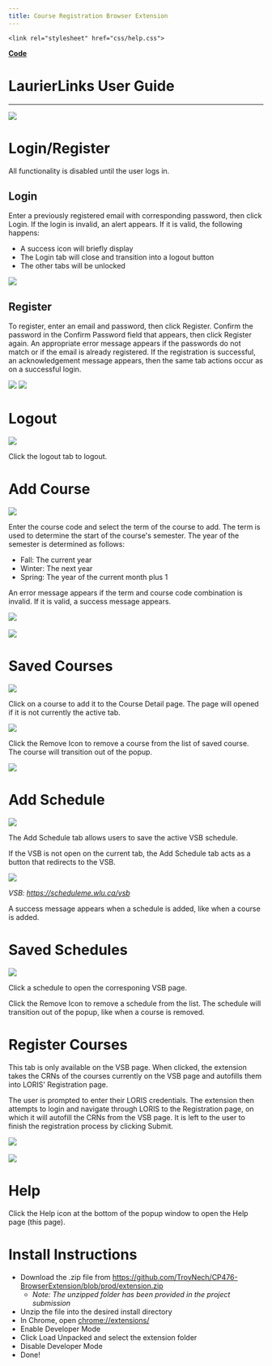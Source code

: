 ```yaml
---
title: Course Registration Browser Extension
---   
```


<head>
    <base href="../">

    <link rel="stylesheet" href="css/help.css">
</head>

**[Code](https://github.com/TroyNech/CP476-BrowserExtension)**

<body>
    <h1>LaurierLinks User Guide</h1>
    <hr>
    <img src="images/help/extension.png">
    <h1>Login/Register</h1>
    <p>All functionality is disabled until the user logs in.</p>
    <h2>Login</h2>
    <p>Enter a previously registered email with corresponding password, then click Login. If the login is invalid, an alert
        appears. If it is valid, the following happens:</p>
    <ul>
        <li>A success icon will briefly display</li>
        <li>The Login tab will close and transition into a logout button</li>
        <li>The other tabs will be unlocked</li>
    </ul>
    <img src="images/help/successfulLogin.png">
    <h2>Register</h2>
    <p>To register, enter an email and password, then click Register. Confirm the password in the Confirm Password field that
        appears, then click Register again. An appropriate error message appears if the passwords do not match or if the
        email is already registered. If the registration is successful, an acknowledgement message appears, then the same
        tab actions occur as on a successful login.</p>
    <img src="images/help/register.png">
    <img src="images/help/successfulRegister.png">
    <h1>Logout</h1>
    <img src="images/help/logout.png">
    <p>Click the logout tab to logout.</p>
    <h1>Add Course</h1>
    <img src="images/help/addCourse.png"></img>
    <p>Enter the course code and select the term of the course to add. The term is used to determine the start of the course's
        semester. The year of the semester is determined as follows:</p>
    <ul>
        <li>Fall: The current year</li>
        <li>Winter: The next year</li>
        <li>Spring: The year of the current month plus 1</li>
    </ul>
    <p>An error message appears if the term and course code combination is invalid. If it is valid, a success message appears.</p>
    <img src="images/help/invalidCourse.png">
    <br>
    <br>
    <img src="images/help/courseAdded.png">
    <h1>Saved Courses</h1>
    <img src="images/help/savedCourses.png">
    <p>Click on a course to add it to the Course Detail page. The page will opened if it is not currently the active tab.</p>
    <img src="images/help/courseDetail.png">
    <p>Click the Remove Icon to remove a course from the list of saved course. The course will transition out of the popup.</p>
    <img src="images/help/removingCourse.gif">
    <h1>Add Schedule</h1>
    <img src="images/help/addSchedule.png"></img>
    <p>The Add Schedule tab allows users to save the active VSB schedule.</p>
    <p>If the VSB is not open on the current tab, the Add Schedule tab acts as a button that redirects to the VSB.</p>
    <img src="images/help/addScheduleRedirect.png">
    <p>
        <em>VSB:
            <a href="https://scheduleme.wlu.ca/vsb" target="_blank">https://scheduleme.wlu.ca/vsb</a>
        </em>
    </p>
    <p>A success message appears when a schedule is added, like when a course is added.</p>
    <h1>Saved Schedules</h1>
    <img src="images/help/savedSchedules.png">
    <p>Click a schedule to open the corresponing VSB page.</p>
    <p>Click the Remove Icon to remove a schedule from the list. The schedule will transition out of the popup, like when a
        course is removed.</p>
    <h1>Register Courses</h1>
    <p>This tab is only available on the VSB page. When clicked, the extension takes the CRNs of the courses currently on the
        VSB page and autofills them into LORIS' Registration page.</p>
    <p>The user is prompted to enter their LORIS credentials. The extension then attempts to login and navigate through LORIS
        to the Registration page, on which it will autofill the CRNs from the VSB page. It is left to the user to finish
        the registration process by clicking Submit.</p>
    <img src="images/help/vsbCrns.png">
    <br>
    <br>
    <img src="images/help/registration.gif" style="max-width: 600px">
    <h1>Help</h1>
    <p>Click the Help icon at the bottom of the popup window to open the Help page (this page).</p>
    <h1>Install Instructions</h1>
    <ul>
        <li>Download the .zip file from
            <a href="https://github.com/TroyNech/CP476-BrowserExtension/blob/prod/extension.zip" target="_blank">https://github.com/TroyNech/CP476-BrowserExtension/blob/prod/extension.zip</a>
            <ul>
                <li>
                    <em>Note: The unzipped folder has been provided in the project submission</em>
                </li>
            </ul>
        </li>
        <li>Unzip the file into the desired install directory</li>
        <li>In Chrome, open
            <a href="chrome://extensions/" target="_blank">chrome://extensions/</a>
        </li>
        <li>Enable Developer Mode</li>
        <li>Click Load Unpacked and select the extension folder</li>
        <li>Disable Developer Mode</li>
        <li>Done!</li>
    </ul>
</body>